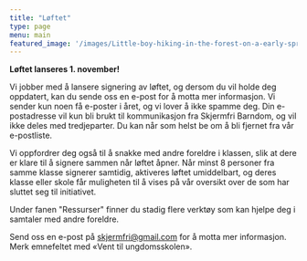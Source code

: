 ```yaml
---
title: "Løftet"
type: page
menu: main
featured_image: '/images/Little-boy-hiking-in-the-forest-on-a-early-spring.-Kid-playing-and-having-fun-in-spring-or-autumn-day.-1553078080_2757x1917.jpeg'
---
```

**Løftet lanseres 1. november!**

Vi jobber med å lansere signering av løftet, og dersom du vil holde deg oppdatert, kan du sende oss en e-post for å motta mer informasjon. Vi sender kun noen få e-poster i året, og vi lover å ikke spamme deg. Din e-postadresse vil kun bli brukt til kommunikasjon fra Skjermfri Barndom, og vil ikke deles med tredjeparter. Du kan når som helst be om å bli fjernet fra vår e-postliste.

Vi oppfordrer deg også til å snakke med andre foreldre i klassen, slik at dere er klare til å signere sammen når løftet åpner. Når minst 8 personer fra samme klasse signerer samtidig, aktiveres løftet umiddelbart, og deres klasse eller skole får muligheten til å vises på vår oversikt over de som har sluttet seg til initiativet.

Under fanen "Ressurser" finner du stadig flere verktøy som kan hjelpe deg i samtaler med andre foreldre.

Send oss en e-post på [skjermfri@gmail.com](mailto:skjermfri@gmail.com) for å motta mer informasjon. Merk emnefeltet med «Vent til ungdomsskolen».
